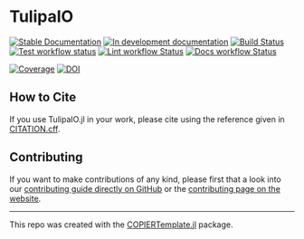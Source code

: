 # TulipaIO

<!-- This check was disabled because these links don't exist until you push, create documentation, and create your first release -->
<!-- markdown-link-check-disable -->
[![Stable Documentation](https://img.shields.io/badge/docs-stable-blue.svg)](https://TulipaEnergy.github.io/TulipaIO.jl/stable)
[![In development documentation](https://img.shields.io/badge/docs-dev-blue.svg)](https://TulipaEnergy.github.io/TulipaIO.jl/dev)
[![Build Status](https://github.com/TulipaEnergy/TulipaIO.jl/workflows/Test/badge.svg)](https://github.com/TulipaEnergy/TulipaIO.jl/actions)
[![Test workflow status](https://github.com/TulipaEnergy/TulipaIO.jl/actions/workflows/Test.yml/badge.svg?branch=main)](https://github.com/TulipaEnergy/TulipaIO.jl/actions/workflows/Test.yml?query=branch%3Amain)
[![Lint workflow Status](https://github.com/TulipaEnergy/TulipaIO.jl/actions/workflows/Lint.yml/badge.svg?branch=main)](https://github.com/TulipaEnergy/TulipaIO.jl/actions/workflows/Lint.yml?query=branch%3Amain)
[![Docs workflow Status](https://github.com/TulipaEnergy/TulipaIO.jl/actions/workflows/Docs.yml/badge.svg?branch=main)](https://github.com/TulipaEnergy/TulipaIO.jl/actions/workflows/Docs.yml?query=branch%3Amain)

[![Coverage](https://codecov.io/gh/TulipaEnergy/TulipaIO.jl/branch/main/graph/badge.svg)](https://codecov.io/gh/TulipaEnergy/TulipaIO.jl)
[![DOI](https://zenodo.org/badge/DOI/FIXME)](https://doi.org/FIXME)

## How to Cite

If you use TulipaIO.jl in your work, please cite using the reference given in [CITATION.cff](https://github.com/TulipaEnergy/TulipaIO.jl/blob/main/CITATION.cff).

## Contributing

If you want to make contributions of any kind, please first that a look into our [contributing guide directly on GitHub](docs/src/contributing.md) or the [contributing page on the website](https://TulipaEnergy.github.io/TulipaIO.jl/dev/contributing/).

---

This repo was created with the [COPIERTemplate.jl](https://github.com/abelsiqueira/COPIERTemplate.jl) package.

